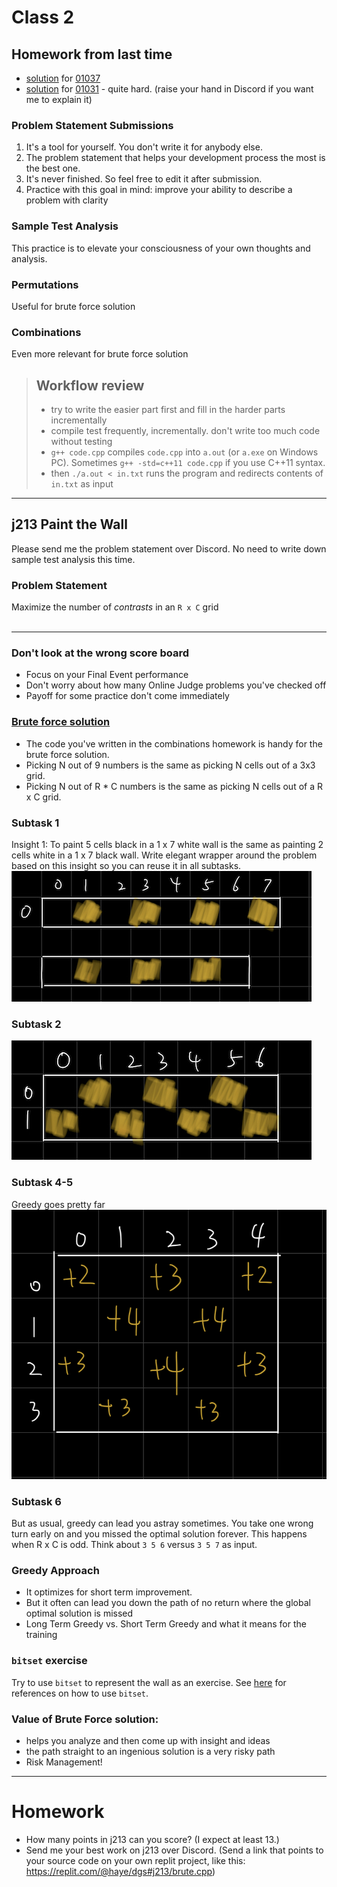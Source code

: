 # Class 2
## Homework from last time
- [solution](comb.cpp) for [01037](https://judge.hkoi.org/task/01031)
- [solution](permute.cpp) for [01031](https://judge.hkoi.org/task/01037) - quite hard. (raise your hand in Discord if you want me to explain it)

### Problem Statement Submissions
1. It's a tool for yourself. You don't write it for anybody else.
2. The problem statement that helps your development process the most is the best one. 
3. It's never finished. So feel free to edit it after submission.
4. Practice with this goal in mind: improve your ability to describe a problem with clarity

### Sample Test Analysis
This practice is to elevate your consciousness of your own thoughts and analysis.

### Permutations
Useful for brute force solution

### Combinations
Even more relevant for brute force solution

> ## Workflow review
> - try to write the easier part first and fill in the harder parts incrementally
> - compile test frequently, incrementally. don't write too much code without testing
> - `g++ code.cpp` compiles `code.cpp` into `a.out` (or `a.exe` on Windows PC). Sometimes `g++ -std=c++11 code.cpp` if you use C++11 syntax.
> - then `./a.out < in.txt` runs the program and redirects contents of `in.txt` as input

---

## j213 Paint the Wall
Please send me the problem statement over Discord. No need to write down sample test analysis this time.
### Problem Statement
Maximize the number of *contrasts* in an `R x C` grid
<br><br>
__________________________

### Don't look at the wrong score board
- Focus on your Final Event performance
- Don't worry about how many Online Judge problems you've checked off
- Payoff for some practice don't come immediately

### [Brute force solution](https://github.com/miyagi-sensei/j213/blob/main/brute.cpp)
- The code you've written in the combinations homework is handy for the brute force solution.
- Picking N out of 9 numbers is the same as picking N cells out of a 3x3 grid.
- Picking N out of R * C numbers is the same as picking N cells out of a R x C grid.

### Subtask 1
Insight 1: To paint 5 cells black in a 1 x 7 white wall is the same as painting 2 cells white in a 1 x 7 black wall.
Write elegant wrapper around the problem based on this insight so you can reuse it in all subtasks.
![](subtask1.jpeg)
### Subtask 2
![](subtask2.jpeg)

### Subtask 4-5
Greedy goes pretty far
![](subtask4-5.jpeg)

### Subtask 6
But as usual, greedy can lead you astray sometimes. You take one wrong turn early on and you missed the optimal solution forever. This happens when R x C is odd.
Think about `3 5 6` versus `3 5 7` as input.

### Greedy Approach
- It optimizes for short term improvement.
- But it often can lead you down the path of no return where the global optimal solution is missed
- Long Term Greedy vs. Short Term Greedy and what it means for the training

### `bitset` exercise
Try to use `bitset` to represent the wall as an exercise. See [here](https://www.cplusplus.com/reference/bitset/bitset/?kw=bitset) for references on how to use `bitset`. 

### Value of Brute Force solution:
- helps you analyze and then come up with insight and ideas
- the path straight to an ingenious solution is a very risky path
- Risk Management!

---

# Homework
- How many points in j213 can you score? (I expect at least 13.)
- Send me your best work on j213 over Discord. (Send a link that points to your source code on your own replit project, like this: https://replit.com/@haye/dgs#j213/brute.cpp)
